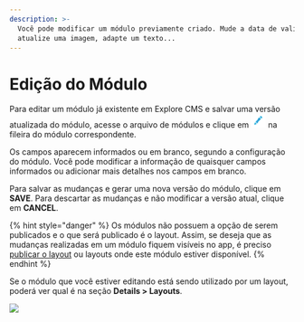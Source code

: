 ```yaml
---
description: >-
  Você pode modificar um módulo previamente criado. Mude a data de validade,
  atualize uma imagem, adapte um texto...
---
```


# Edição do Módulo

Para editar um módulo já existente em Explore CMS e salvar uma versão atualizada do módulo, acesse o arquivo de módulos e clique em ![](../.gitbook/assets/icono_editar%20%282%29.png) na fileira do módulo correspondente.

Os campos aparecem informados ou em branco, segundo a configuração do módulo. Você pode modificar a informação de quaisquer campos informados ou adicionar mais detalhes nos campos em branco.

Para salvar as mudanças e gerar uma nova versão do módulo, clique em **SAVE**. Para descartar as mudanças e não modificar a versão atual, clique em **CANCEL**.

{% hint style="danger" %}
Os módulos não possuem a opção de serem publicados e o que será publicado é o layout. Assim, se deseja que as mudanças realizadas em um módulo fiquem visíveis no app, é preciso [publicar o layout](../readme_pt-br/publicar-layouts_pt-br.md) ou layouts onde este módulo estiver disponível.
{% endhint %}

Se o módulo que você estiver editando está sendo utilizado por um layout, poderá ver qual é na seção **Details &gt; Layouts**.

![](https://lh6.googleusercontent.com/737Kt2kqTRwajUNboSBg_H5X9P0xxB2oHlIRtVERRTxKUdo3w-d17Yxyw4eUjYzIYRbCAq8vOniH62tnz5ksMz3M-9P2ARcpdXAF7VBSvu3xfcPoOFOY6YzfD9qRZwqNmyJNU9PE)

